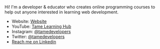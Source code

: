 Hi! I'm a developer & educator who creates online programming courses to help out anyone interested in learning web development.

- Website: [Website](https://tametemplates.com/)
- YouTube: [Tame Learning Hub](https://www.youtube.com/channel/tamelearninghub)
- Instagram: [@tamedevelopers](https://www.instagram.com/tamedevelopers/) 
- Twitter: [@tamedevelopers](https://twitter.com/tamedevelopers)
- [Reach me on Linkedin](https://www.linkedin.com/in/fredipeterson/)
<!--
**tamedevelopers/tamedevelopers** is a ✨ _special_ ✨ repository because its `README.md` (this file) appears on your GitHub profile.

Here are some ideas to get you started:

- 🔭 I’m currently working on ...
- 🌱 I’m currently learning ...
- 👯 I’m looking to collaborate on ...
- 🤔 I’m looking for help with ...
- 💬 Ask me about ...
- 📫 How to reach me: ...
- 😄 Pronouns: ...
- ⚡ Fun fact: ...
-->
